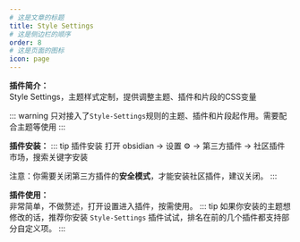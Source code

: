 ```yaml
---
# 这是文章的标题
title: Style Settings
# 这是侧边栏的顺序
order: 8
# 这是页面的图标
icon: page
---
```

**插件简介：**  
Style Settings，主题样式定制，提供调整主题、插件和片段的CSS变量

::: warning
只对接入了`Style-Settings`规则的主题、插件和片段起作用。需要配合主题等使用
:::

**插件安装：**
::: tip 插件安装
打开 obsidian → 设置 ⚙️ → 第三方插件 → 社区插件市场，搜索关键字安装

注意：你需要关闭第三方插件的**安全模式**，才能安装社区插件，建议关闭。
:::

**插件使用：**  
非常简单，不做赘述，打开设置进入插件，按需使用。
::: tip
如果你安装的主题想修改的话，推荐你安装 `Style-Settings` 插件试试，排名在前的几个插件都支持部分自定义项。
:::

